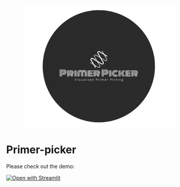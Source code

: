 <div align=center><a href='http://52.15.85.82:8501'><img src="https://github.com/ShuXingYu94/Primer-picker/blob/master/Icon/black%20on%20white.png" height="330px" /></a></div>

# Primer-picker

Please check out the demo: 

[![Open with Streamlit](https://static.streamlit.io/badges/streamlit_badge_black_white.svg)](http://52.15.85.82:8501)
